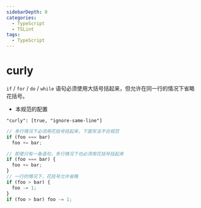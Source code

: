 ```yaml
---
sidebarDepth: 0
categories:
  - TypeScript
  - TSLint
tags:
  - TypeScript
---
```


# curly

<Badge text="HasFixer" vertical="middle" />

`if` / `for` / `do` / `while` 语句必须使用大括号括起来，但允许在同一行的情况下省略花括号。

- 本规范的配置

`"curly": [true, "ignore-same-line"]`

<div class="code-style bad">

<!-- prettier-ignore -->
```ts
// 多行情况下必须用花括号括起来，下面写法不合规范
if (foo === bar) 
  foo += bar;
```

</div>

<div class="code-style good">

```ts
// 即使只有一条语句，多行情况下也必须用花括号括起来
if (foo === bar) {
  foo += bar;
}
// 一行的情况下，花括号允许省略
if (foo > bar) {
  foo -= 1;
}
if (foo > bar) foo -= 1;
```

</div>
